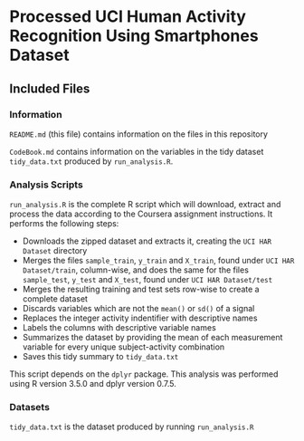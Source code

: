 # Processed UCI Human Activity Recognition Using Smartphones Dataset

## Included Files

### Information

`README.md` (this file) contains information on the files in this repository

`CodeBook.md` contains information on the variables in the tidy dataset 
`tidy_data.txt` produced by `run_analysis.R`.  

### Analysis Scripts

`run_analysis.R` is the complete R script which will download, extract and 
process the data according to the Coursera assignment instructions.  It performs
the following steps:  
* Downloads the zipped dataset and extracts it, creating the `UCI HAR Dataset` 
directory  
* Merges the files `sample_train`, `y_train` and `X_train`, found under
`UCI HAR Dataset/train`, column-wise, and does the same for the files 
`sample_test`, `y_test` and `X_test`, found under `UCI HAR Dataset/test`   
* Merges the resulting training and test sets row-wise to create a complete
dataset  
* Discards variables which are not the `mean()` or `sd()` of a signal  
* Replaces the integer activity indentifier with descriptive names  
* Labels the columns with descriptive variable names
* Summarizes the dataset by providing the mean of each measurement variable for 
every unique subject-activity combination
* Saves this tidy summary to `tidy_data.txt`  

This script depends on the `dplyr` package. This analysis was performed
using R version 3.5.0 and dplyr version 0.7.5.  

### Datasets

`tidy_data.txt` is the dataset produced by running `run_analysis.R`  
